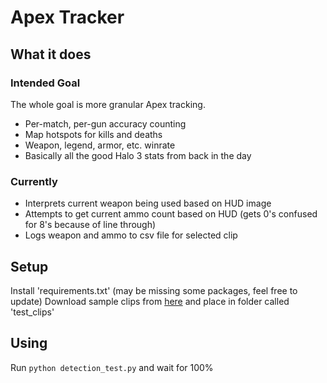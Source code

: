# Apex Tracker

## What it does
### Intended Goal
The whole goal is more granular Apex tracking.
- Per-match, per-gun accuracy counting
- Map hotspots for kills and deaths
- Weapon, legend, armor, etc. winrate
- Basically all the good Halo 3 stats from back in the day

### Currently
- Interprets current weapon being used based on HUD image
- Attempts to get current ammo count based on HUD (gets 0's confused for 8's because of line through)
- Logs weapon and ammo to csv file for selected clip

## Setup
Install 'requirements.txt' (may be missing some packages, feel free to update)
Download sample clips from [here](https://drive.google.com/drive/folders/1j5LEU8r1QddmbkUHCgA62Sre8BHXb5cT?usp=sharing) and place in folder called 'test_clips'

## Using
Run `python detection_test.py` and wait for 100%